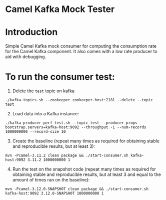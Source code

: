 Camel Kafka Mock Tester
=========================

Introduction
===

Simple Camel Kafka mock consumer for computing the consumption rate for the Camel Kafka component. It also comes with a low rate producer to aid with debugging. 


To run the consumer test:
===

1. Delete the `test` topic on kafka

```shell
./kafka-topics.sh --zookeeper zookeeper-host:2181 --delete --topic test
```

2. Load data into a Kafka instance:

```shell
./kafka-producer-perf-test.sh --topic test --producer-props bootstrap.servers=kafka-host:9092 --throughput -1 --num-records 1000000000 --record-size 10
```


3. Create the baseline (repeat many times as required for obtaining stable and reproducible results, but at least 3):

```shell
mvn -Pcamel-3.11.2 clean package && ./start-consumer.sh kafka-host:9092 3.11.2 1000000000 1
```


4. Run the test on the snapshot code (repeat many times as required for obtaining stable and reproducible results, but at least 3 and equal to the amount of times ran on the baseline):

```shell
mvn -Pcamel-3.12.0-SNAPSHOT clean package && ./start-consumer.sh kafka-host:9092 3.12.0-SNAPSHOT 1000000000 1
```

